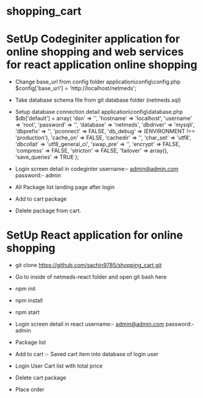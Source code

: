 # shopping_cart

# SetUp Codeginiter application for online shopping and web services for react application online shopping
- Change base_url from config folder
  application\config\config.php 
  $config['base_url'] = 'http://localhost/netmeds';
  
- Take database schema file from git database folder (netmeds.sql)
  
- Setup database connection detail
  application\config\database.php 
  $db['default'] = array(
	'dsn'	=> '',
	'hostname' => 'localhost',
	'username' => 'root',
	'password' => '',
	'database' => 'netmeds',
	'dbdriver' => 'mysqli',
	'dbprefix' => '',
	'pconnect' => FALSE,
	'db_debug' => (ENVIRONMENT !== 'production'),
	'cache_on' => FALSE,
	'cachedir' => '',
	'char_set' => 'utf8',
	'dbcollat' => 'utf8_general_ci',
	'swap_pre' => '',
	'encrypt' => FALSE,
	'compress' => FALSE,
	'stricton' => FALSE,
	'failover' => array(),
	'save_queries' => TRUE
  );
  
- Login screen detail in codeginter
   username:- admin@admin.com
   password:- admin
 
- All Package list landing page after login
- Add to cart package
- Delete package from cart.


# SetUp React application for online shopping

- git clone https://github.com/sachin9785/shopping_cart.git

- Go to inside of netmeds-react folder and open git bash here
- npm init
- npm install
- npm start

- Login screen detail in react
   username:- admin@admin.com
   password:- admin
   
   
- Package list
- Add to cart :- Saved cart item into database of login user
- Login User Cart list with total price
- Delete cart package
- Place order

  